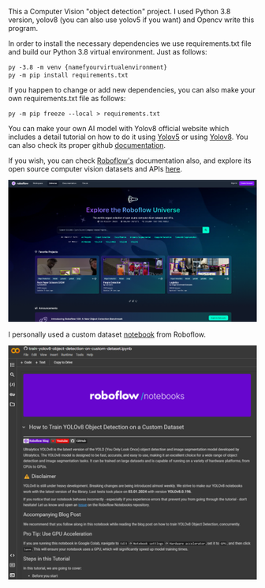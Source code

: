 This a Computer Vision "object detection" project. I used Python 3.8 version, yolov8 (you can also use yolov5 if you want) and Opencv write this program.

In order to install the necessary dependencies we use requirements.txt file and build our Python 3.8 virtual environment. 
Just as follows:

    py -3.8 -m venv {namefyourvirtualenvironment}
    py -m pip install requirements.txt

If you happen to change or add new dependencies, you can also make your own requirements.txt file as follows:

    py -m pip freeze --local > requirements.txt

You can make your own AI model with Yolov8 official website which includes a detail tutorial on how to do it using [Yolov5](https://docs.ultralytics.com/yolov5/tutorials/train_custom_data/) or using [Yolov8](https://docs.ultralytics.com/). You can also check its proper github [documentation](https://github.com/ultralytics/ultralytics).

If you wish, you can check [Roboflow's](https://blog.roboflow.com/how-to-train-yolov8-on-a-custom-dataset/) documentation also, and explore its open source computer vision datasets and APIs [here](https://universe.roboflow.com/).

![datasets](img/datasets.png)

I personally used a custom dataset [notebook](https://colab.research.google.com/github/roboflow-ai/notebooks/blob/main/notebooks/train-yolov8-object-detection-on-custom-dataset.ipynb#scrollTo=oe9vkEvFABbN) from Roboflow.

![notebook](img/notebook.png)